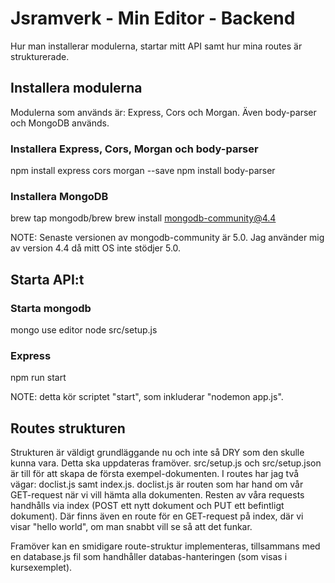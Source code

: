 # Jsramverk - Min Editor - Backend

Hur man installerar modulerna, startar mitt API samt hur mina routes är strukturerade.

## Installera modulerna

Modulerna som används är: Express, Cors och Morgan. Även body-parser och MongoDB används. 

### Installera Express, Cors, Morgan och body-parser

npm install express cors morgan --save
npm install body-parser

### Installera MongoDB

brew tap mongodb/brew
brew install mongodb-community@4.4

NOTE: Senaste versionen av mongodb-community är 5.0. 
Jag använder mig av version 4.4 då mitt OS inte stödjer 5.0. 

## Starta API:t

### Starta mongodb

mongo
use editor
node src/setup.js

### Express

npm run start

NOTE: detta kör scriptet "start", som inkluderar "nodemon app.js".

## Routes strukturen

Strukturen är väldigt grundläggande nu och inte så DRY som den skulle kunna vara. Detta ska uppdateras framöver. 
src/setup.js och src/setup.json är till för att skapa de första exempel-dokumenten. 
I routes har jag två vägar: 
doclist.js samt index.js. 
doclist.js är routen som har hand om vår GET-request när vi vill hämta alla dokumenten. 
Resten av våra requests handhålls via index (POST ett nytt dokument och PUT ett befintligt dokument).
Där finns även en route för en GET-request på index, där vi visar "hello world", om man snabbt vill se så att det funkar. 

Framöver kan en smidigare route-struktur implementeras, tillsammans med en database.js fil som handhåller databas-hanteringen (som visas i kursexemplet). 
